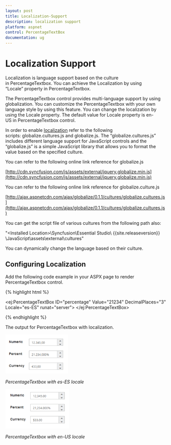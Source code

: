```yaml
---
layout: post
title: Localization-Support
description: localization support
platform: aspnet
control: PercentageTextBox
documentation: ug
---
```


# Localization Support

Localization is language support based on the culture in PercentageTextbox. You can achieve the Localization by using “Locale” property in PercentageTextbox.

The PercentageTextbox control provides multi-language support by using globalization. You can customize the PercentageTextbox with your own language style by using this feature. You can change the localization by using the Locale property. The default value for Locale property is en-US in PercentageTextbox control.

In order to enable [localization](http://help.syncfusion.com/ug/js/default.htm) refer to the following scripts: globalize.cultures.js and globalize.js. The “globalize.cultures.js” includes different language support for JavaScript controls and the “globalize.js” is a simple JavaScript library that allows you to format the value based on the specified culture.

You can refer to the following online link reference for globalize.js

[http://cdn.syncfusion.com/js/assets/external/jquery.globalize.min.js](http://cdn.syncfusion.com/js/assets/external/jquery.globalize.min.js)

You can refer to the following online link reference for globalize.culture.js

[http://ajax.aspnetcdn.com/ajax/globalize/0.1.1/cultures/globalize.cultures.js](http://ajax.aspnetcdn.com/ajax/globalize/0.1.1/cultures/globalize.cultures.js)

You can get the script file of various cultures from the following path also:

"&lt;Installed Location&gt;\Syncfusion\Essential Studio\ {{site.releaseversion}} \JavaScript\assets\external\cultures"

You can dynamically change the language based on their culture.

## Configuring Localization

Add the following code example in your ASPX page to render PercentageTextbox control.

{% highlight html %}

<ej:PercentageTextBox ID="percentage" Value="21234" DecimalPlaces="3" Locale="es-ES" runat="server"> </ej:PercentageTextBox>



{% endhighlight %}


The output for PercentageTextbox with localization.

![](Localization-Support_images/Localization-Support_img1.png)

_PercentageTextbox with es-ES locale_

![](Localization-Support_images/Localization-Support_img2.png)

_PercentageTextbox with en-US locale_